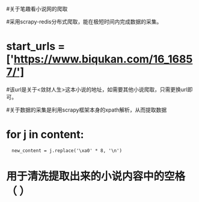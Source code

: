 

#关于笔趣看小说网的爬取

#采用scrapy-redis分布式爬取，能在极短时间内完成数据的采集。

# start_urls = ['https://www.biqukan.com/16_16857/'] 

#该url是关于<敛财人生>这本小说的地址，如需要其他小说爬取，只需更换url即可。

#关于数据的采集是利用scrapy框架本身的xpath解析，从而提取数据

#  for j in content:
      new_content = j.replace('\xa0' * 8, '\n')
#  用于清洗提取出来的小说内容中的空格（&nbsp;）



